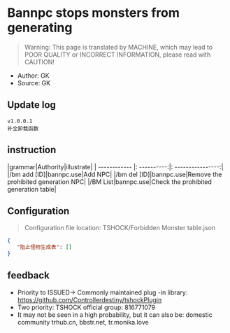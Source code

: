 # Bannpc stops monsters from generating

> Warning: This page is translated by MACHINE, which may lead to POOR QUALITY or INCORRECT INFORMATION, please read with CAUTION!


- Author: GK
- Source: GK

## Update log

```
v1.0.0.1
补全卸载函数
```

## instruction

|grammar|Authority|illustrate|
| ------------ |: ----------:|: ----------------:|
|/bm add [ID]|bannpc.use|Add NPC|
|/bm del [ID]|bannpc.use|Remove the prohibited generation NPC|
|/BM List|bannpc.use|Check the prohibited generation table|

## Configuration
> Configuration file location: TSHOCK/Forbidden Monster table.json
```json
{
   "阻止怪物生成表": []
}
```
## feedback
- Priority to ISSUED-> Commonly maintained plug -in library: https://github.com/Controllerdestiny/tshockPlugin
- Two priority: TSHOCK official group: 816771079
- It may not be seen in a high probability, but it can also be: domestic community trhub.cn, bbstr.net, tr.monika.love